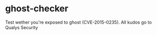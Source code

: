 # ghost-checker
Test wether you're exposed to ghost (CVE-2015-0235). All kudos go to Qualys Security
